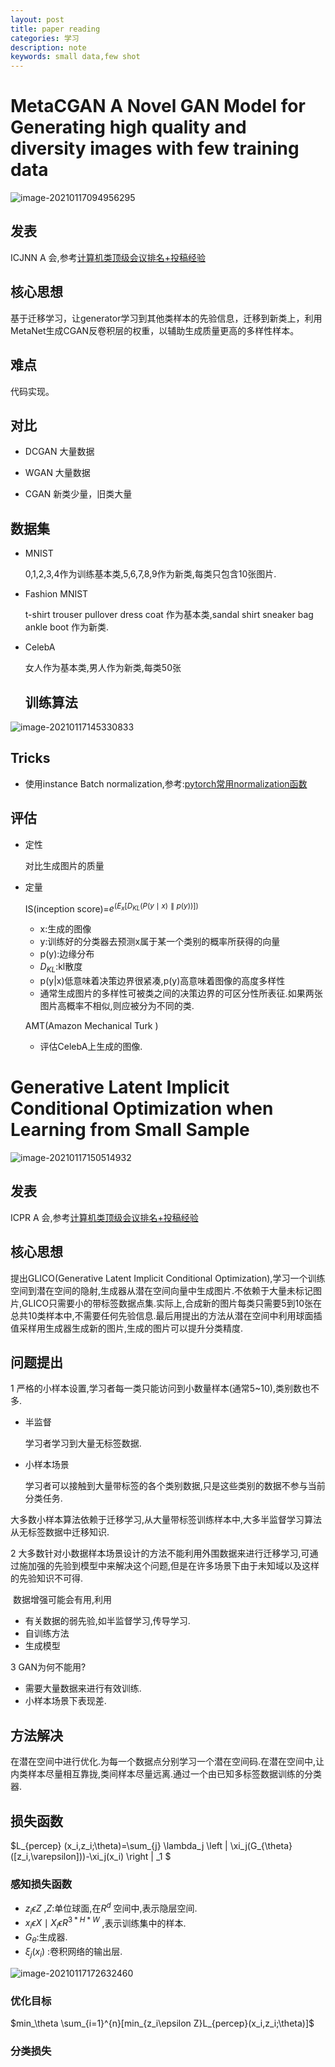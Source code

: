 ```yaml
---
layout: post
title: paper reading
categories: 学习
description: note
keywords: small data,few shot
---
```


<head>
    <script src="https://cdn.mathjax.org/mathjax/latest/MathJax.js?config=TeX-AMS-MML_HTMLorMML" type="text/javascript"></script>
    <script type="text/x-mathjax-config">
        MathJax.Hub.Config({
            tex2jax: {
            skipTags: ['script', 'noscript', 'style', 'textarea', 'pre'],
            inlineMath: [['$','$']]
            }
        });
    </script>
</head>





# MetaCGAN A Novel GAN Model for Generating high quality and diversity images with few training data

![image-20210117094956295](/images/blog/image-20210117094956295.png)

## 发表

ICJNN A 会,参考[计算机类顶级会议排名+投稿经验](https://www.twblogs.net/a/5b7b02482b7177539c24ae9a/?lang=zh-cn)

## 核心思想		

基于迁移学习，让generator学习到其他类样本的先验信息，迁移到新类上，利用MetaNet生成CGAN反卷积层的权重，以辅助生成质量更高的多样性样本。

## 难点
代码实现。

## 对比

* DCGAN 大量数据   

* WGAN  大量数据

* CGAN  新类少量，旧类大量

## 数据集

* MNIST

  0,1,2,3,4作为训练基本类,5,6,7,8,9作为新类,每类只包含10张图片.

* Fashion MNIST

  t-shirt  trouser  pullover  dress  coat  作为基本类,sandal  shirt  sneaker  bag  ankle  boot  作为新类.

* CelebA

  女人作为基本类,男人作为新类,每类50张

  ## 训练算法

![image-20210117145330833](/images/blog/image-20210117145330833.png)

## Tricks

* 使用instance Batch normalization,参考:[pytorch常用normalization函数](https://www.cnblogs.com/wanghui-garcia/p/10877700.html)

## 评估

* 定性

  对比生成图片的质量

* 定量

  IS(inception score)=$e^{(E_x[D_{KL}(P(y \mid x) \parallel  p(y))])}$

  * x:生成的图像
  * y:训练好的分类器去预测x属于某一个类别的概率所获得的向量
  * p(y):边缘分布
  * $D_{KL}$:kl散度
  * p(y|x)低意味着决策边界很紧凑,p(y)高意味着图像的高度多样性
  * 通常生成图片的多样性可被类之间的决策边界的可区分性所表征.如果两张图片高概率不相似,则应被分为不同的类.

  AMT(Amazon Mechanical Turk )

  * 评估CelebA上生成的图像.

  
# Generative Latent Implicit Conditional Optimization when Learning from Small Sample

![image-20210117150514932](/images/blog/image-20210117150514932.png)

## 发表

ICPR A 会,参考[计算机类顶级会议排名+投稿经验](https://www.twblogs.net/a/5b7b02482b7177539c24ae9a/?lang=zh-cn)

## 核心思想

提出GLICO(Generative Latent Implicit Conditional Optimization),学习一个训练空间到潜在空间的隐射,生成器从潜在空间向量中生成图片.不依赖于大量未标记图片,GLICO只需要小的带标签数据点集.实际上,合成新的图片每类只需要5到10张在总共10类样本中,不需要任何先验信息.最后用提出的方法从潜在空间中利用球面插值采样用生成器生成新的图片,生成的图片可以提升分类精度.

## 问题提出

1 严格的小样本设置,学习者每一类只能访问到小数量样本(通常5~10),类别数也不多.

* 半监督

  学习者学习到大量无标签数据.

* 小样本场景

  学习者可以接触到大量带标签的各个类别数据,只是这些类别的数据不参与当前分类任务.

大多数小样本算法依赖于迁移学习,从大量带标签训练样本中,大多半监督学习算法从无标签数据中迁移知识.



2 大多数针对小数据样本场景设计的方法不能利用外围数据来进行迁移学习,可通过施加强的先验到模型中来解决这个问题,但是在许多场景下由于未知域以及这样的先验知识不可得.

​	数据增强可能会有用,利用

* 有关数据的弱先验,如半监督学习,传导学习.
* 自训练方法
* 生成模型



3 GAN为何不能用?

* 需要大量数据来进行有效训练.
* 小样本场景下表现差.

## 方法解决
​	在潜在空间中进行优化.为每一个数据点分别学习一个潜在空间码.在潜在空间中,让内类样本尽量相互靠拢,类间样本尽量远离.通过一个由已知多标签数据训练的分类器.



## 损失函数

$L_{percep} (x_i,z_i;\theta)=\sum_{j} \lambda_j \left \| \xi_j(G_{\theta}([z_i,\varepsilon]))-\xi_j(x_i) \right \| _1 $

### 感知损失函数

* $z_i\epsilon Z$ ,$Z$:单位球面,在$R^d$ 空间中,表示隐层空间.
* $x_i \epsilon X \mid  X_i \epsilon R^{3*H*W}$  ,表示训练集中的样本.
* $G_\theta$:生成器.
* $\xi_j(x_i)$ :卷积网络的输出层.

![image-20210117172632460](/images/blog/image-20210117172632460.png)

### 优化目标

$min_\theta \sum_{i=1}^{n}[min_{z_i\epsilon Z}L_{percep}(x_i,z_i;\theta)]$

### 分类损失



​	




